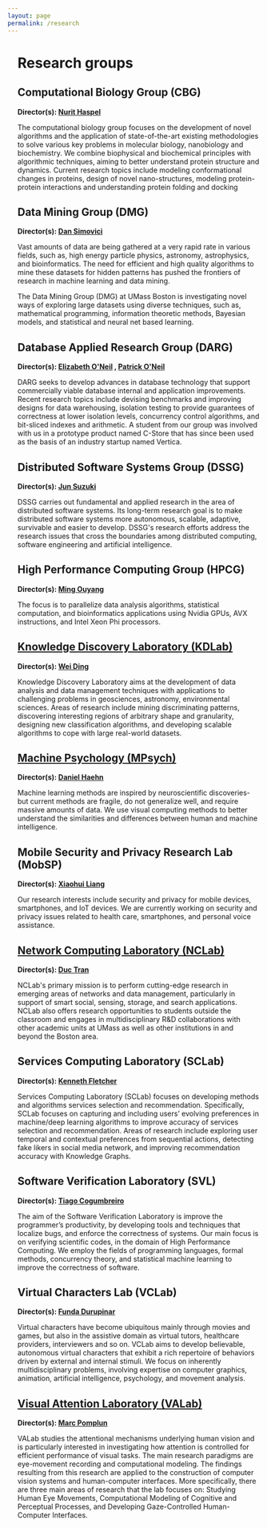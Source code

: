 ```yaml
---
layout: page
permalink: /research
---
```


<div style='margin-left:20px'>
<h1>Research groups</h1>

<h2>Computational Biology Group (CBG)</h2>
<strong>Director(s): <a href="/UMBCS/www.cs.umb.edu_443/people/Nurit_Haspel/">Nurit Haspel</a> </strong>
<p>The computational biology group focuses on the development of novel algorithms and the application of state-of-the-art existing methodologies to solve various key problems in molecular biology, nanobiology and biochemistry. We combine biophysical and biochemical principles with algorithmic techniques, aiming to better understand protein structure and dynamics. Current research topics include modeling conformational changes in proteins, design of novel nano-structures, modeling protein-protein interactions and understanding protein folding and docking</p>
<h2>Data Mining Group (DMG)</h2>
<strong>Director(s): <a href="/UMBCS/www.cs.umb.edu_443/people/Dan_Simovici/">Dan Simovici</a> </strong>
<p>Vast amounts of data are being gathered at a very rapid rate in various fields, such as, high energy particle physics, astronomy, astrophysics, and bioinformatics. The need for efficient and high quality algorithms to mine these datasets for hidden patterns has pushed the frontiers of research in machine learning and data mining.</p>
<p>The Data Mining Group (DMG) at UMass Boston is investigating novel ways of exploring large datasets using diverse techniques, such as, mathematical programming, information theoretic methods, Bayesian models, and statistical and neural net based learning.</p>
<h2>Database Applied Research Group (DARG)</h2>
<strong>Director(s): <a href="/UMBCS/www.cs.umb.edu_443/people/Elizabeth_O'Neil/">Elizabeth O'Neil</a> , <a href="/UMBCS/www.cs.umb.edu_443/people/Patrick_O'Neil/">Patrick O'Neil</a> </strong>
<p>DARG seeks to develop advances in database technology that support commercially viable database internal and application improvements. Recent research topics include devising benchmarks and improving designs for data warehousing, isolation testing to provide guarantees of correctness at lower isolation levels, concurrency control algorithms, and bit-sliced indexes and arithmetic. A student from our group was involved with us in a prototype product named C-Store that has since been used as the basis of an industry startup named Vertica.</p>
<h2>Distributed Software Systems Group (DSSG)</h2>
<strong>Director(s): <a href="/UMBCS/www.cs.umb.edu_443/people/Jun_Suzuki/">Jun Suzuki</a> </strong>
<p>DSSG carries out fundamental and applied research in the area of distributed software systems. Its long-term research goal is to make distributed software systems more autonomous, scalable, adaptive, survivable and easier to develop. DSSG's research efforts address the research issues that cross the boundaries among distributed computing, software engineering and artificial intelligence.</p>
<h2>High Performance Computing Group (HPCG)</h2>
<strong>Director(s): <a href="/UMBCS/www.cs.umb.edu_443/people/Ming_Ouyang/">Ming Ouyang</a> </strong>
<p>The focus is to parallelize data analysis algorithms, statistical computation, and bioinformatics applications using Nvidia GPUs, AVX instructions, and Intel Xeon Phi processors.</p>
<h2><a href="http://www.cs.umb.edu/~ding/research.html">Knowledge Discovery Laboratory (KDLab)</a></h2>
<strong>Director(s): <a href="/UMBCS/www.cs.umb.edu_443/people/Wei_Ding/">Wei Ding</a> </strong>
<p>Knowledge Discovery Laboratory aims at the development of data analysis and data management techniques with applications to challenging problems in geosciences, astronomy, environmental sciences. Areas of research include mining discriminating patterns, discovering interesting regions of arbitrary shape and granularity, designing new classification algorithms, and developing scalable algorithms to cope with large real-world datasets.</p>
<h2><a href="https://mpsych.org/">Machine Psychology (MPsych)</a></h2>
<strong>Director(s): <a href="/UMBCS/www.cs.umb.edu_443/people/Daniel_Haehn/">Daniel Haehn</a> </strong>
<p>Machine learning methods are inspired by neuroscientific discoveries-but current methods are fragile, do not generalize well, and require massive amounts of data. We use visual computing methods to better understand the similarities and differences between human and machine intelligence.</p>
<h2>Mobile Security and Privacy Research Lab (MobSP)</h2>
<strong>Director(s): <a href="/UMBCS/www.cs.umb.edu_443/people/Xiaohui_Liang/">Xiaohui Liang</a> </strong>
<p>Our research interests include security and privacy for mobile devices, smartphones, and IoT devices. We are currently working on security and privacy issues related to health care, smartphones, and personal voice assistance.</p>
<h2><a href="http://nclab.cs.umb.edu">Network Computing Laboratory (NCLab)</a></h2>
<strong>Director(s): <a href="/UMBCS/www.cs.umb.edu_443/people/Duc_Tran/">Duc Tran</a> </strong>
<p>NCLab's primary mission is to perform cutting-edge research in emerging areas of networks and data management, particularly in support of smart social, sensing, storage, and search applications. NCLab also offers research opportunities to students outside the classroom and engages in multidisciplinary R&amp;D collaborations with other academic units at UMass as well as other institutions in and beyond the Boston area.</p>
<h2>Services Computing Laboratory (SCLab)</h2>
<strong>Director(s): <a href="/UMBCS/www.cs.umb.edu_443/people/Kenneth_Fletcher/">Kenneth Fletcher</a> </strong>
<p>Services Computing Laboratory (SCLab) focuses on developing methods and algorithms services selection and recommendation. Specifically, SCLab focuses on capturing and including users&rsquo; evolving preferences in machine/deep learning algorithms to improve accuracy of services selection and recommendation. Areas of research include exploring user temporal and contextual preferences from sequential actions, detecting fake likers in social media network, and improving recommendation accuracy with Knowledge Graphs.</p>
<h2>Software Verification Laboratory (SVL)</h2>
<strong>Director(s): <a href="/UMBCS/www.cs.umb.edu_443/people/Tiago_Cogumbreiro/">Tiago Cogumbreiro</a> </strong>
<p>The aim of the Software Verification Laboratory is improve the programmer&rsquo;s productivity, by developing tools and techniques that localize bugs, and enforce the correctness of systems. Our main focus is on verifying scientific codes, in the domain of High Performance Computing. We employ the fields of programming languages, formal methods, concurrency theory, and statistical machine learning to improve the correctness of software.</p>
<h2>Virtual Characters Lab (VCLab)</h2>
<strong>Director(s): <a href="/UMBCS/www.cs.umb.edu_443/people/Funda_Durupinar/">Funda Durupinar</a> </strong>
<p>Virtual characters have become ubiquitous mainly through movies and games, but also in the assistive domain as virtual tutors, healthcare providers, interviewers and so on. VCLab aims to develop believable, autonomous virtual characters that exhibit a rich repertoire of behaviors driven by external and internal stimuli. We focus on inherently multidisciplinary problems, involving expertise on computer graphics, animation, artificial intelligence, psychology, and movement analysis.</p>
<h2><a href="http://www.cs.umb.edu/~marc/lab">Visual Attention Laboratory (VALab)</a></h2>
<strong>Director(s): <a href="/UMBCS/www.cs.umb.edu_443/people/Marc_Pomplun/">Marc Pomplun</a> </strong>
<p>VALab studies the attentional mechanisms underlying human vision and is particularly interested in investigating how attention is controlled for efficient performance of visual tasks. The main research paradigms are eye-movement recording and computational modeling. The findings resulting from this research are applied to the construction of computer vision systems and human-computer interfaces. More specifically, there are three main areas of research that the lab focuses on: Studying Human Eye Movements, Computational Modeling of Cognitive and Perceptual Processes, and Developing Gaze-Controlled Human-Computer Interfaces.</p>
</div>
<br><br>

